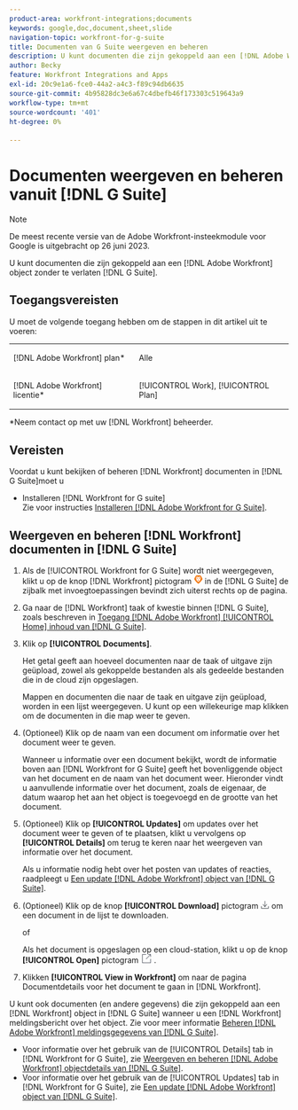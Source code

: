 ```yaml
---
product-area: workfront-integrations;documents
keywords: google,doc,document,sheet,slide
navigation-topic: workfront-for-g-suite
title: Documenten van G Suite weergeven en beheren
description: U kunt documenten die zijn gekoppeld aan een [!DNL Adobe Workfront] object zonder G Suite te verlaten.
author: Becky
feature: Workfront Integrations and Apps
exl-id: 20c9e1a6-fce0-44a2-a4c3-f89c94db6635
source-git-commit: 4b95828dc3e6a67c4dbefb46f173303c519643a9
workflow-type: tm+mt
source-wordcount: '401'
ht-degree: 0%

---
```


# Documenten weergeven en beheren vanuit [!DNL G Suite]

>[!NOTE]
>
>De meest recente versie van de Adobe Workfront-insteekmodule voor Google is uitgebracht op 26 juni 2023.

U kunt documenten die zijn gekoppeld aan een [!DNL Adobe Workfront] object zonder te verlaten [!DNL G Suite].

## Toegangsvereisten

U moet de volgende toegang hebben om de stappen in dit artikel uit te voeren:

<table style="table-layout:auto"> 
 <col> 
 <col> 
 <tbody> 
  <tr> 
   <td role="rowheader">[!DNL Adobe Workfront] plan*</td> 
   <td> <p>Alle</p> </td> 
  </tr> 
  <tr> 
   <td role="rowheader">[!DNL Adobe Workfront] licentie*</td> 
   <td> <p>[!UICONTROL Work], [!UICONTROL Plan]</p> </td> 
  </tr> 
 </tbody> 
</table>

&#42;Neem contact op met uw [!DNL Workfront] beheerder.

## Vereisten

Voordat u kunt bekijken of beheren [!DNL Workfront] documenten in [!DNL G Suite]moet u

* Installeren [!DNL Workfront for G suite]\
   Zie voor instructies [Installeren [!DNL Adobe Workfront for G Suite]](../../workfront-integrations-and-apps/workfront-for-g-suite/install-workfront-for-gsuite.md).

## Weergeven en beheren [!DNL Workfront] documenten in [!DNL G Suite]

1. Als de [!UICONTROL Workfront for G Suite] wordt niet weergegeven, klikt u op de knop [!DNL Workfront] pictogram ![](assets/wf-lion-icon.png) in de [!DNL G Suite] de zijbalk met invoegtoepassingen bevindt zich uiterst rechts op de pagina.
1. Ga naar de [!DNL Workfront] taak of kwestie binnen [!DNL G Suite], zoals beschreven in [Toegang [!DNL Adobe Workfront] [!UICONTROL Home] inhoud van [!DNL G Suite]](../../workfront-integrations-and-apps/workfront-for-g-suite/access-wf-home-content-from-g-suite.md).
1. Klik op **[!UICONTROL Documents]**.

   Het getal geeft aan hoeveel documenten naar de taak of uitgave zijn geüpload, zowel als gekoppelde bestanden als als gedeelde bestanden die in de cloud zijn opgeslagen.

   Mappen en documenten die naar de taak en uitgave zijn geüpload, worden in een lijst weergegeven. U kunt op een willekeurige map klikken om de documenten in die map weer te geven.

1. (Optioneel) Klik op de naam van een document om informatie over het document weer te geven.

   Wanneer u informatie over een document bekijkt, wordt de informatie boven aan [!DNL Workfront for G Suite] geeft het bovenliggende object van het document en de naam van het document weer. Hieronder vindt u aanvullende informatie over het document, zoals de eigenaar, de datum waarop het aan het object is toegevoegd en de grootte van het document.

1. (Optioneel) Klik op **[!UICONTROL Updates]** om updates over het document weer te geven of te plaatsen, klikt u vervolgens op **[!UICONTROL Details]** om terug te keren naar het weergeven van informatie over het document.

   Als u informatie nodig hebt over het posten van updates of reacties, raadpleegt u [Een update [!DNL Adobe Workfront] object van [!DNL G Suite]](../../workfront-integrations-and-apps/workfront-for-g-suite/update-a-workfront-object-in-gsuite.md).

1. (Optioneel) Klik op de knop **[!UICONTROL Download]** pictogram ![](assets/download-icon.png) om een document in de lijst te downloaden.

   of

   Als het document is opgeslagen op een cloud-station, klikt u op de knop **[!UICONTROL Open]** pictogram ![](assets/open-icon.png) .

1. Klikken **[!UICONTROL View in Workfront]** om naar de pagina Documentdetails voor het document te gaan in [!DNL Workfront].

U kunt ook documenten (en andere gegevens) die zijn gekoppeld aan een [!DNL Workfront] object in [!DNL G Suite] wanneer u een [!DNL Workfront] meldingsbericht over het object. Zie voor meer informatie [Beheren [!DNL Adobe Workfront] meldingsgegevens van [!DNL G Suite]](../../workfront-integrations-and-apps/workfront-for-g-suite/manage-wf-email-notification-details-in-gsuite.md).

* Voor informatie over het gebruik van de [!UICONTROL Details] tab in [!DNL Workfront for G Suite], zie [Weergeven en beheren [!DNL Adobe Workfront] objectdetails van [!DNL G Suite]](../../workfront-integrations-and-apps/workfront-for-g-suite/view-manage-work-item-details-in-gsuite.md).
* Voor informatie over het gebruik van de [!UICONTROL Updates] tab in [!DNL Workfront for G Suite], zie [Een update [!DNL Adobe Workfront] object van [!DNL G Suite]](../../workfront-integrations-and-apps/workfront-for-g-suite/update-a-workfront-object-in-gsuite.md).
